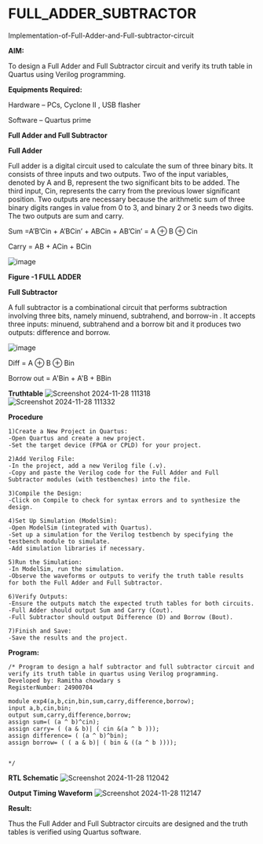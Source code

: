 # FULL_ADDER_SUBTRACTOR

Implementation-of-Full-Adder-and-Full-subtractor-circuit

**AIM:**

To design a Full Adder and Full Subtractor circuit and verify its truth table in Quartus using Verilog programming.

**Equipments Required:**

Hardware – PCs, Cyclone II , USB flasher

Software – Quartus prime

**Full Adder and Full Subtractor**

**Full Adder**

Full adder is a digital circuit used to calculate the sum of three binary bits. It consists of three inputs and two outputs. Two of the input variables, denoted by A and B, represent the two significant bits to be added. The third input, Cin, represents the carry from the previous lower significant position. Two outputs are necessary because the arithmetic sum of three binary digits ranges in value from 0 to 3, and binary 2 or 3 needs two digits. The two outputs are sum and carry.

Sum =A’B’Cin + A’BCin’ + ABCin + AB’Cin’ = A ⊕ B ⊕ Cin 

Carry = AB + ACin + BCin

![image](https://github.com/naavaneetha/FULL_ADDER_SUBTRACTOR/assets/154305477/0f30ba51-5ffb-4198-845f-18e054f675e7)

**Figure -1 FULL ADDER**

**Full Subtractor**

A full subtractor is a combinational circuit that performs subtraction involving three bits, namely minuend, subtrahend, and borrow-in . It accepts three inputs: minuend, subtrahend and a borrow bit and it produces two outputs: difference and borrow.

![image](https://github.com/naavaneetha/FULL_ADDER_SUBTRACTOR/assets/154305477/02b24f51-ab51-4304-9ad6-7b81ffc1ead5)

Diff = A ⊕ B ⊕ Bin 

Borrow out = A'Bin + A'B + BBin

**Truthtable**
![Screenshot 2024-11-28 111318](https://github.com/user-attachments/assets/91a62e2d-3715-4a24-b4d6-4474d6d846b6)
![Screenshot 2024-11-28 111332](https://github.com/user-attachments/assets/4ee8afb0-5781-40b3-833f-b996f2f11085)

**Procedure**
```
1)Create a New Project in Quartus:
-Open Quartus and create a new project.
-Set the target device (FPGA or CPLD) for your project.

2)Add Verilog File:
-In the project, add a new Verilog file (.v).
-Copy and paste the Verilog code for the Full Adder and Full Subtractor modules (with testbenches) into the file.

3)Compile the Design:
-Click on Compile to check for syntax errors and to synthesize the design.

4)Set Up Simulation (ModelSim):
-Open ModelSim (integrated with Quartus).
-Set up a simulation for the Verilog testbench by specifying the testbench module to simulate.
-Add simulation libraries if necessary.

5)Run the Simulation:
-In ModelSim, run the simulation.
-Observe the waveforms or outputs to verify the truth table results for both the Full Adder and Full Subtractor.

6)Verify Outputs:
-Ensure the outputs match the expected truth tables for both circuits.
-Full Adder should output Sum and Carry (Cout).
-Full Subtractor should output Difference (D) and Borrow (Bout).

7)Finish and Save:
-Save the results and the project.
```
**Program:**
  ```
/* Program to design a half subtractor and full subtractor circuit and verify its truth table in quartus using Verilog programming. 
Developed by: Ramitha chowdary s 
RegisterNumber: 24900704

module exp4(a,b,cin,bin,sum,carry,difference,borrow);
input a,b,cin,bin;
output sum,carry,difference,borrow;
assign sum=( (a ^ b)^cin);
assign carry= ( (a & b)| ( cin &(a ^ b )));
assign difference= ( (a ^ b)^bin);
assign borrow= ( ( a & b)| ( bin & ((a ^ b ))));


*/

```
**RTL Schematic**
![Screenshot 2024-11-28 112042](https://github.com/user-attachments/assets/286c6bf5-0729-4f42-bc71-7feaf5190279)

**Output Timing Waveform**
![Screenshot 2024-11-28 112147](https://github.com/user-attachments/assets/8ad010b5-1204-4d83-9b80-661518bf3edf)

**Result:**

Thus the Full Adder and Full Subtractor circuits are designed and the truth tables is verified using Quartus software.



